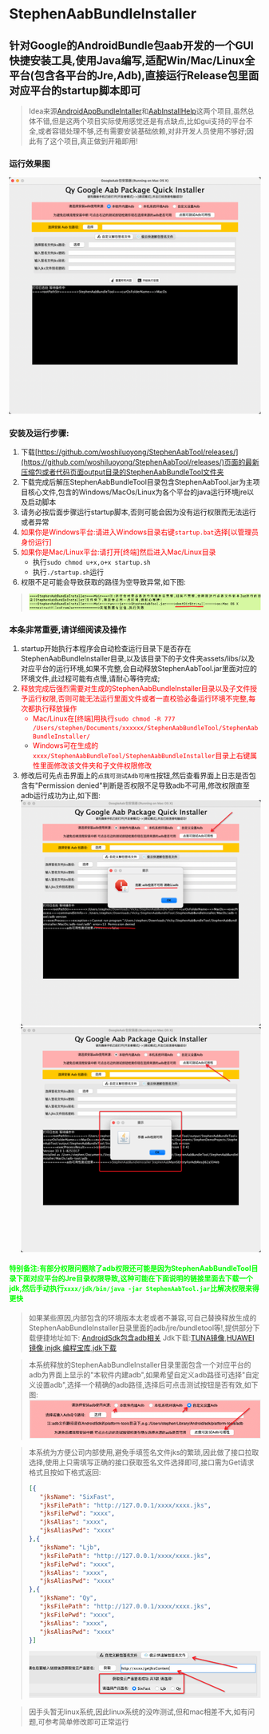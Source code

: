 # StephenAabBundleInstaller
## 针对Google的AndroidBundle包aab开发的一个GUI快捷安装工具,使用Java编写,适配Win/Mac/Linux全平台(包含各平台的Jre,Adb),直接运行Release包里面对应平台的startup脚本即可
>Idea来源[AndroidAppBundleIntaller](https://github.com/didikee/AndroidAppBundleIntaller)和[AabInstallHelp](https://github.com/fireantzhang/AabInstallHelp)这两个项目,虽然总体不错,但是这两个项目实际使用感觉还是有点缺点,比如gui支持的平台不全,或者容错处理不够,还有需要安装基础依赖,对非开发人员使用不够好;因此有了这个项目,真正做到开箱即用!

### 运行效果图
![运行效果图](src/Readme_ScreenshotMain.png)

### 安装及运行步骤:
1. 下载[https://github.com/woshiluoyong/StephenAabTool/releases/](https://github.com/woshiluoyong/StephenAabTool/releases/)页面的最新压缩包或者代码页面output目录的StephenAabBundleTool文件夹
2. 下载完成后解压StephenAabBundleTool目录包含StephenAabTool.jar为主项目核心文件,包含的Windows/MacOs/Linux为各个平台的java运行环境jre以及启动脚本
3. 请务必按后面步骤运行startup脚本,否则可能会因为没有运行权限而无法运行或者异常
4. <font color=#FF0000>如果你是Windows平台:请进入Windows目录右键```startup.bat```选择[以管理员身份运行]</font>
5. <font color=#FF0000>如果你是Mac/Linux平台:请打开[终端]然后进入Mac/Linux目录 </font>
   - 执行```sudo chmod u+x,o+x startup.sh```
   - 执行```./startup.sh```运行
6. 权限不足可能会导致获取的路径为空导致异常,如下图:
>![权限不足导致的无法运行](src/Readme_ScreenshotPermission0.png)

### 本条非常重要,请详细阅读及操作
1. startup开始执行本程序会自动检查运行目录下是否存在StephenAabBundleInstaller目录,以及该目录下的子文件夹assets/libs/以及对应平台的运行环境,如果不完整,会自动释放StephenAabTool.jar里面对应的环境文件,此过程可能有点慢,请耐心等待完成;
2. <font color=#FF0000>释放完成后强烈需要对生成的StephenAabBundleInstaller目录以及子文件授予运行权限,否则可能无法运行里面文件或者一直校验必备运行环境不完整,每次都执行释放操作 
    - Mac/Linux在[终端]用执行```sudo chmod -R 777 /Users/stephen/Documents/xxxxxx/StephenAabBundleTool/StephenAabBundleInstaller/```
    - Windows可在生成的```xxxx/StephenAabBundleTool/StephenAabBundleInstaller```目录上右键属性里面修改该文件夹和子文件权限修改</font>
3. 修改后可先点击界面上的```点我可测试Adb可用性```按钮,然后查看界面上日志是否包含有"Permission denied"判断是否权限不足导致adb不可用,修改权限直至adb运行成功为止,如下图:
![权限不足测试](src/Readme_ScreenshotPermission1.png)
![权限正常测试](src/Readme_ScreenshotPermission2.png)

#### <font color=#00FF00>特别备注:有部分权限问题除了adb权限还可能是因为StephenAabBundleTool目录下面对应平台的Jre目录权限导致,这种可能在下面说明的链接里面去下载一个jdk,然后手动执行```xxxx/jdk/bin/java -jar StephenAabTool.jar```比解决权限来得更快</font>

>如果某些原因,内部包含的环境版本太老或者不兼容,可自己替换释放生成的StephenAabBundleInstaller目录里面的adb/jre/bundletool等!,提供部分下载便捷地址如下:
>[AndroidSdk包含adb相关](https://www.androiddevtools.cn/)
>Jdk下载:[TUNA镜像](https://mirrors.tuna.tsinghua.edu.cn/AdoptOpenJDK/),[HUAWEI镜像](https://repo.huaweicloud.com/java/jdk/),[injdk](https://www.injdk.cn/),[编程宝库](http://www.codebaoku.com/jdk/jdk-index.html),[jdk下载](https://jdkdownload.com/)

>本系统释放的StephenAabBundleInstaller目录里面包含一个对应平台的adb为界面上显示的"本软件内建adb",如果希望自定义adb路径可选择"自定义设置adb",选择一个精确的adb路径,选择后可点击测试按钮是否有效,如下图:
>![adb切换](src/Readme_ScreenshotAdb.png)

>本系统为方便公司内部使用,避免手填签名文件jks的繁琐,因此做了接口拉取选择,使用上只需填写正确的接口获取签名文件选择即可,接口需为Get请求格式且按如下格式返回:
>```json
>[{
>    "jksName": "SixFast",
>    "jksFilePath": "http://127.0.0.1/xxxx/xxxx.jks",
>    "jksFilePwd": "xxxx",
>    "jksAlias": "xxxx",
>    "jksAliasPwd": "xxxx"
>},{
>    "jksName": "Ljb",
>    "jksFilePath": "http://127.0.0.1/xxxx/xxxx.jks",
>    "jksFilePwd": "xxxx",
>    "jksAlias": "xxxx",
>    "jksAliasPwd": "xxxx"
>},{
>    "jksName": "Qy",
>    "jksFilePath": "http://127.0.0.1/xxxx/xxxx.jks",
>    "jksFilePwd": "xxxx",
>    "jksAlias": "xxxx",
>    "jksAliasPwd": "xxxx"
>}]
>```
>![jks切换](src/Readme_ScreenshotJks.png)

>因手头暂无linux系统,因此linux系统的没咋测试,但和mac相差不大,如有问题,可参考简单修改即可正常运行